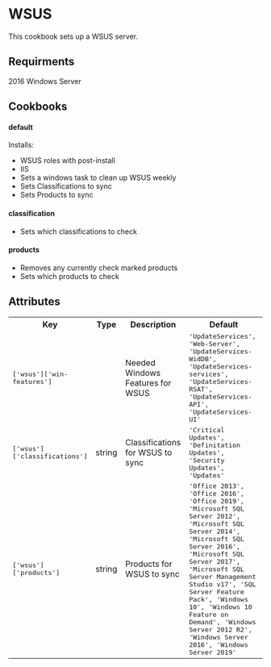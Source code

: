 WSUS
===================
This cookbook sets up a WSUS server. 

Requirments
-------------------
2016 Windows Server

Cookbooks
-------------------

#### default
Installs: 
- WSUS roles with post-install
- IIS
- Sets a windows task to clean up WSUS weekly
- Sets Classifications to sync
- Sets Products to sync

#### classification
- Sets which classifications to check 

#### products
- Removes any currently check marked products
- Sets which products to check

Attributes
-----------------------------------
<table>
  <tr>
    <th>Key</th>
    <th>Type</th>
    <th>Description</th>
    <th>Default</th>
  </tr>
  <tr>
    <td><tt>['wsus']['win-features']</tt></td>
    <td></td>
    <td>Needed Windows Features for WSUS</td>
    <td><tt>'UpdateServices',
    'Web-Server',
    'UpdateServices-WidDB',
    'UpdateServices-services',
    'UpdateServices-RSAT',
    'UpdateServices-API',
    'UpdateServices-UI'</tt></td>
  </tr>
  <tr>
    <td><tt>['wsus']['classifications']</tt></td>
    <td>string</td>
    <td>Classifications for WSUS to sync</td>
    <td><tt>'Critical Updates',
    'Definitation Updates',
    'Security Updates',
    'Updates'</tt></td>
  </tr> 
    <tr>
    <td><tt>['wsus']['products']</tt></td>
    <td>string</td>
    <td>Products for WSUS to sync</td>
    <td><tt>'Office 2013',
    'Office 2016',
    'Office 2019',
    'Microsoft SQL Server 2012',
    'Microsoft SQL Server 2014',
    'Microsoft SQL Server 2016',
    'Microsoft SQL Server 2017',
    'Microsoft SQL Server Management Studio v17',
    'SQL Server Feature Pack',
    'Windows 10',
    'Windows 10 Feature on Demand',
    'Windows Server 2012 R2',
    'Windows Server 2016',
    'Windows Server 2019'</tt></td>
  </tr> 
</table>


